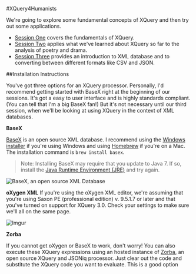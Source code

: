 #XQuery4Humanists

We're going to explore some fundamental concepts of XQuery and then try out some applications. 

* [Session One](session-one.md) covers the fundamentals of XQuery.
* [Session Two](session-two.md) applies what we've learned about XQuery so far to the analysis of poetry and drama.
* [Session Three](session-three.md) provides an introduction to XML database and to converting between different formats like CSV and JSON.

##Installation Instructions

You've got three options for an XQuery processor. Personally, I'd recommend getting started with BaseX right at the beginning of our sessions. It's got a easy to user interface and is highly standards compliant. (You can tell that I'm a big BaseX fan!) But it's not necessary until our third session, when we'll be looking at using XQuery in the context of XML databases.

**BaseX**

[BaseX](http://basex.org/) is an open source XML database. I recommend using the [Windows installer](http://files.basex.org/releases/8.3/BaseX83.exe) if you're using Windows and using [Homebrew](http://brew.sh/) if you're on a Mac. The installation command is ```brew install basex```.

> Note: Installing BaseX may require that you update to Java 7. If so, install the [Java Runtime Environment (JRE)](https://java.com/en/download/) and try again.

![BaseX, an open source XML Database](http://i.imgur.com/twQUdGH.png)

**oXygen XML**
 If you're using the oXygen XML editor, we're assuming that you're using Saxon PE (professional edition) v. 9.5.1.7 or later and that you've turned on support for XQuery 3.0. Check your settings to make sure we'll all on the same page.

![Imgur](http://i.imgur.com/pAcmiju.png)

**Zorba**

If you cannot get oXygen or BaseX to work, don't worry! You can also execute these XQuery expressions using an hosted instance of [Zorba](http://try-zorba.28.io/queries/xquery), an open source XQuery and JSONiq processor. Just clear out the code and substitute the XQuery code you want to evaluate. This is a good option 




